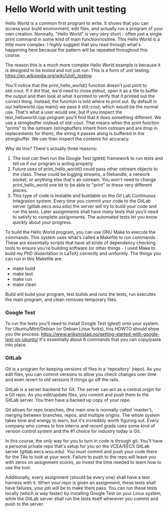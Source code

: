# Hello World with unit testing

Hello World is a common first program to write. It shows that you can access your build environment, edit files, and actually run a program of your own creation. Normally, "Hello World" is very very short - often just a single print command in some kind of main function/routine. This Hello World is a little more complex. I *highly* suggest that you read through what's happening here because the pattern will be repeated throughout this course.

The reason this is a much more complex Hello World example is because it is designed to be *tested* and not just run. This is a form of unit testing: https://en.wikipedia.org/wiki/Unit\_testing

You'll notice that the print\_hello\_world() function doesn't just print to std::cout. If it did that, we'd need to close stdout, open it as a file to buffer the output and then look at what it printed to verify that it printed out the correct thing. Instead, the function is told where to print out. By default in our helloworld.cpp main() we pass it std::cout, which would be the normal use. That's what a user would see, but if you inspect the test\_helloworld.cpp program you'll find that it does something different. We use a stringbuffer instead of std::cout. That means when the print function "prints" to the ostream (stringbuffers inherit from ostream and are drop in replacements for them), the string it passes along is buffered in the stringbuffer. We can then inspect the contents for accuracy.

Why do this? There's actually three reasons:
  1) The tool can then run the Google Test (gtest) framework to run tests and tell us if our program is acting properly
  2) Future uses of print\_hello\_world() could pass other ostream objects to the class. These could be logging streams, a filehandle, a network socket, or anything else that's an ostream. You won't need to change print\_hello\_world one bit to be able to "print" to these very different places.
  3) This type of code is testable and buildable on the Git Lab Continuous Integration system. Every time you commit your code to the GitLab server (gitlab.eecs.wsu.edu) the server will try to build your code and run the tests. Later assignments shall have *many* tests that you'll need to satisfy to complete assignments. The automated tests let you know quickly about your progress.

To build the Hello World program, you can use GNU Make to execute the commands. This system uses what's called a Makefile to run commands. These are essentially scripts that have all kinds of dependency checking tools to ensure you're building software (or other things - I used Make to build my PhD dissertation in LaTeX) correctly and uniformly. The things you can run in this Makefile are:
  * make build
  * make test
  * make run
  * make clean

Build will build your program, test builds and runs the tests, run executes the main program, and clean removes temporary files.

### Google Test

To run the tests you'll need to install Google Test (gtest) onto your system. For Ubuntu/Mint/Debian (or Debian Linux forks), this HOWTO should show you the process:
    https://www.eriksmistad.no/getting-started-with-google-test-on-ubuntu/
  It's essentially about 6 commands that you can copy/paste into place.

### GitLab

Git is a program for keeping versions of files in a 'repository' (repo). As you edit files, you can commit versions to allow you check changes over time and even revert to old versions if things go off the rails.

GitLab is a server backend for Git. The server can act as a central origin for a Git repo. As you edit/update files, you commit and push them to the GitLab server. You then have a backed up copy of your repo.

Git allows for repo branches, (the main one is normally called 'master'), merging between branches, repos, and multiple origins. The whole system takes time and energy to learn, but it's incredibly worth figuring out. *Every* company who comes to hire interns and recent grads uses some kind of version control system and the #1 choice for industry today is Git.

In this course, the *only* way for you to turn in code is through git. You'll have a personal private repo that's setup for you on the VCEA/EECS GitLab server (gitlab.eecs.wsu.edu). You *must* commit and push your code there for the TAs to look at your work. Failure to push to the repo will leave you with zeros on assignment scores, so invest the time needed to learn how to use the tool.

Additionally, every assignment (should be every one) shall have a test harness with it. When your repo is given an assignment, these tests shall have failures, your job will be to make them pass. You can run these tests locally (which is way faster) by installing Google Test on your Linux system, while the GitLab server shall run the tests itself whenever you commit and push to the server.
